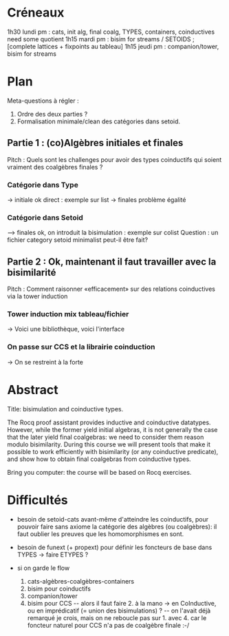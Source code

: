 # Créneaux

1h30 lundi pm  : cats, init alg, final coalg, TYPES, containers, coinductives need some quotient
1h15 mardi pm  : bisim for streams / SETOIDS ; [complete lattices + fixpoints au tableau]
1h15 jeudi pm  : companion/tower, bisim for streams

# Plan

Meta-questions à régler :
1. Ordre des deux parties ?
2. Formalisation minimale/clean des catégories dans setoid.

## Partie 1 : (co)Algèbres initiales et finales

Pitch : Quels sont les challenges pour avoir des types coinductifs qui soient vraiment des coalgèbres finales ?

### Catégorie dans Type

-> initiale ok direct : exemple sur list
-> finales problème égalité

### Catégorie dans Setoid

--> finales ok, on introduit la bisimulation : exemple sur colist
Question : un fichier category setoid minimalist peut-il être fait?

## Partie 2 : Ok, maintenant il faut travailler avec la bisimilarité

Pitch : Comment raisonner «efficacement» sur des relations coinductives via la tower induction

### Tower induction mix tableau/fichier

-> Voici une bibliothèque, voici l'interface

### On passe sur CCS et la librairie coinduction

-> On se restreint à la forte


# Abstract

Title: bisimulation and coinductive types.

The Rocq proof assistant provides inductive and coinductive datatypes. However, while the former yield initial algebras, it is not generally the case that the later yield final coalgebras: we need to consider them reason modulo bisimilarity.
During this course we will present tools that make it possible to work efficiently with bisimilarity (or any coinductive predicate), and show how to obtain final coalgebras from coinductive types.

Bring you computer: the course will be based on Rocq exercises.


# Difficultés

- besoin de setoid-cats avant-même d'atteindre les coinductifs, pour pouvoir faire sans axiome la catégorie des algèbres (ou coalgèbres): il faut oublier les preuves que les homomorphismes en sont.

- besoin de funext (+ propext) pour définir les foncteurs de base dans TYPES -> faire ETYPES ?

- si on garde le flow 
     1. cats-algèbres-coalgèbres-containers
	 2. bisim pour coinductifs
	 3. companion/tower
	 4. bisim pour CCS
  -- alors il faut faire 2. à la mano -> en CoInductive, ou en imprédicatif (= union des bisimulations) ?
  -- on l'avait déjà remarqué je crois, mais on ne reboucle pas sur 1. avec 4. car le foncteur naturel pour CCS n'a pas de coalgèbre finale :-/
  
  
  
